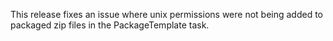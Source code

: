 This release fixes an issue where unix permissions were not being added to packaged zip files in the PackageTemplate task.
